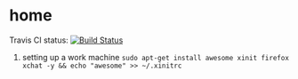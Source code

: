 # home

Travis CI status: [![Build Status](https://travis-ci.org/serialdoom/home.svg?branch=master)](https://travis-ci.org/serialdoom/home)

1. setting up a work machine
`sudo apt-get install awesome xinit firefox xchat -y && echo "awesome" >> ~/.xinitrc`
